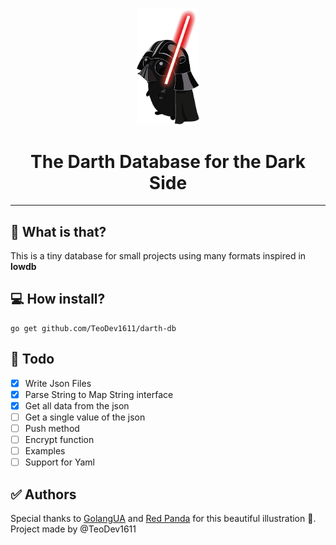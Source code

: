 <div align="center">
  <p>
    <img width="100" src="./img/dart.png">
  </p>
  <h1>The Darth Database for the Dark Side</h1>
  <hr>
</div>

## 🤔 What is that?

This is a tiny database for small projects using many formats inspired in **lowdb**

## 💻 How install?

```
go get github.com/TeoDev1611/darth-db
```

## 💁 Todo

- [x] Write Json Files
- [x] Parse String to Map String interface
- [x] Get all data from the json
- [ ] Get a single value of the json
- [ ] Push method
- [ ] Encrypt function
- [ ] Examples
- [ ] Support for Yaml

## ✅ Authors

Special thanks to [GolangUA](https://github.com/GolangUA/gopher-logos) and [Red Panda](http://panda-art.red/) for this beautiful illustration 🤟. Project made by @TeoDev1611 